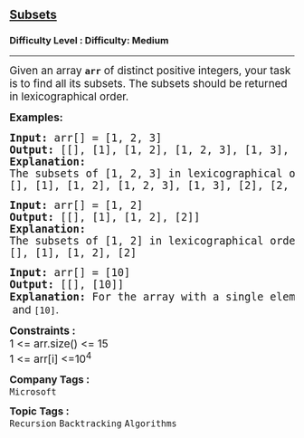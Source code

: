 <h2><a href="https://www.geeksforgeeks.org/problems/subsets-1613027340/0">Subsets</a></h2><h3>Difficulty Level : Difficulty: Medium</h3><hr><div class="problems_problem_content__Xm_eO"><p><span style="font-size: 14pt;">Given an array <strong><code>arr</code></strong> of distinct positive integers, your task is to find all its subsets. The subsets should be returned in lexicographical order.</span></p>
<p><span style="font-size: 14pt;"><strong>Examples:</strong></span></p>
<pre><span style="font-size: 14pt;"><strong>Input:</strong> arr[] = [1, 2, 3]
<strong>Output: </strong>[[], [1], [1, 2], [1, 2, 3], [1, 3], [2], [2, 3], [3]]
<strong>Explanation: <br></strong>The subsets of [1, 2, 3] in lexicographical order are:
[], [1], [1, 2], [1, 2, 3], [1, 3], [2], [2, 3], [3]</span></pre>
<pre><span style="font-size: 14pt;"><strong>Input:</strong> arr[] = [1, 2]
<strong>Output: </strong>[[], [1], [1, 2], [2]]
<strong>Explanation:</strong>
The subsets of [1, 2] in lexicographical order are:
[], [1], [1, 2], [2]</span></pre>
<pre><span style="font-size: 14pt;"><strong>Input:</strong> arr[] = [10]
<strong>Output: </strong>[[], [10]]
<strong>Explanation: </strong>For the array with a single element <code>[10]</code><span style="font-family: -apple-system, BlinkMacSystemFont, 'Segoe UI', Roboto, Oxygen, Ubuntu, Cantarell, 'Open Sans', 'Helvetica Neue', sans-serif;">, the subsets are </span><code>[]</code><span style="font-family: -apple-system, BlinkMacSystemFont, 'Segoe UI', Roboto, Oxygen, Ubuntu, Cantarell, 'Open Sans', 'Helvetica Neue', sans-serif;"> and </span><code>[10]</code><span style="font-family: -apple-system, BlinkMacSystemFont, 'Segoe UI', Roboto, Oxygen, Ubuntu, Cantarell, 'Open Sans', 'Helvetica Neue', sans-serif;">.</span></span></pre>
<div><span style="font-size: 14pt;"><strong>Constraints :</strong></span></div>
<div><span style="font-size: 14pt;">1 &lt;= arr.size() &lt;= 15</span></div>
<div><span style="font-size: 14pt;">1 &lt;= arr[i] &lt;=10<sup>4</sup></span></div></div><p><span style=font-size:18px><strong>Company Tags : </strong><br><code>Microsoft</code>&nbsp;<br><p><span style=font-size:18px><strong>Topic Tags : </strong><br><code>Recursion</code>&nbsp;<code>Backtracking</code>&nbsp;<code>Algorithms</code>&nbsp;